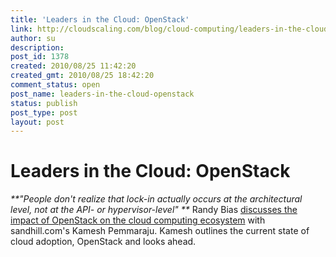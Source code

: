 ```yaml
---
title: 'Leaders in the Cloud: OpenStack'
link: http://cloudscaling.com/blog/cloud-computing/leaders-in-the-cloud-openstack/
author: su
description: 
post_id: 1378
created: 2010/08/25 11:42:20
created_gmt: 2010/08/25 18:42:20
comment_status: open
post_name: leaders-in-the-cloud-openstack
status: publish
post_type: post
layout: post
---
```


# Leaders in the Cloud: OpenStack

_**"People don't realize that lock-in actually occurs at the architectural level, not at the API- or hypervisor-level" **_ Randy Bias [discusses the impact of OpenStack on the cloud computing ecosystem](http://sandhill.com/opinion/daily_blog.php?id=71) with sandhill.com's Kamesh Pemmaraju. Kamesh outlines the current state of cloud adoption, OpenStack and looks ahead.